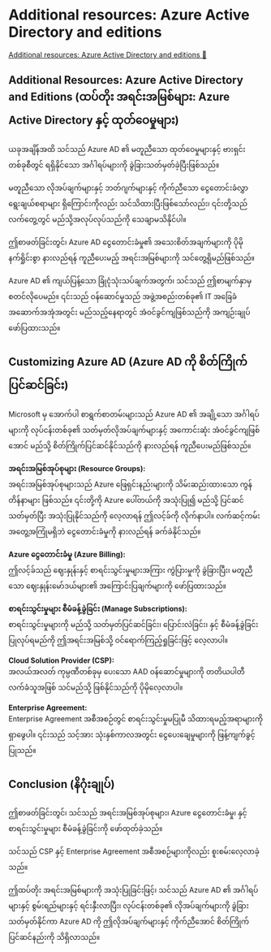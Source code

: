 # Additional resources: Azure Active Directory and editions

[Additional resources: Azure Active Directory and editions 🔗](https://www.coursera.org/learn/cybersecurity-identity-and-access-solutions-with-azure-ad/supplement/dlwES/additional-resources-azure-active-directory-and-editions)

## Additional Resources: Azure Active Directory and Editions (ထပ်တိုး အရင်းအမြစ်များ: Azure Active Directory နှင့် ထုတ်ဝေမှုများ)

ယခုအချိန်အထိ သင်သည် Azure AD ၏ မတူညီသော ထုတ်ဝေမှုများနှင့် ဗားရှင်းတစ်ခုစီတွင် ရရှိနိုင်သော အင်္ဂါရပ်များကို ခွဲခြားသတ်မှတ်ခဲ့ပြီးဖြစ်သည်။

မတူညီသော လိုအပ်ချက်များနှင့် ဘတ်ဂျက်များနှင့် ကိုက်ညီသော ငွေတောင်းခံလွှာ ရွေးချယ်စရာများ ရှိကြောင်းကိုလည်း သင်သိထားပြီးဖြစ်သော်လည်း၊ ၎င်းတို့သည် လက်တွေ့တွင် မည်သို့အလုပ်လုပ်သည်ကို သေချာမသိနိုင်ပါ။

ဤစာဖတ်ခြင်းတွင်၊ Azure AD ငွေတောင်းခံမှု၏ အသေးစိတ်အချက်များကို ပိုမိုနက်ရှိုင်းစွာ နားလည်ရန် ကူညီပေးမည့် အရင်းအမြစ်များကို သင်တွေ့ရှိမည်ဖြစ်သည်။

Azure AD ၏ ကျယ်ပြန့်သော ခြုံငုံသုံးသပ်ချက်အတွက်၊ သင်သည် ဤစာမျက်နှာမှ စတင်လိုပေမည်။ ၎င်းသည် ဝန်ဆောင်မှုသည် အဖွဲ့အစည်းတစ်ခု၏ IT အခြေခံအဆောက်အအုံအတွင်း မည်သည့်နေရာတွင် အံဝင်ခွင်ကျဖြစ်သည်ကို အကျဉ်းချုပ်ဖော်ပြထားသည်။

## Customizing Azure AD (Azure AD ကို စိတ်ကြိုက်ပြင်ဆင်ခြင်း)

Microsoft မှ အောက်ပါ စာရွက်စာတမ်းများသည် Azure AD ၏ အချို့သော အင်္ဂါရပ်များကို လုပ်ငန်းတစ်ခု၏ သတ်မှတ်လိုအပ်ချက်များနှင့် အကောင်းဆုံး အံဝင်ခွင်ကျဖြစ်အောင် မည်သို့ စိတ်ကြိုက်ပြင်ဆင်နိုင်သည်ကို နားလည်ရန် ကူညီပေးမည်ဖြစ်သည်။

**အရင်းအမြစ်အုပ်စုများ (Resource Groups):**  
အရင်းအမြစ်အုပ်စုများသည် Azure ဖြေရှင်းနည်းများကို သိမ်းဆည်းထားသော ကွန်တိန်နာများ ဖြစ်သည်။ ၎င်းတို့ကို Azure ပေါ်တယ်ကို အသုံးပြု၍ မည်သို့ ပြင်ဆင်သတ်မှတ်ပြီး အသုံးပြုနိုင်သည်ကို လေ့လာရန် ဤလင့်ခ်ကို လိုက်နာပါ။ လက်ဆင့်ကမ်း အတွေ့အကြုံမရှိဘဲ ငွေတောင်းခံမှုကို နားလည်ရန် ခက်ခဲနိုင်သည်။

**Azure ငွေတောင်းခံမှု (Azure Billing):**  
ဤလင့်ခ်သည် ဈေးနှုန်းနှင့် စာရင်းသွင်းမှုများအကြား ကွဲပြားမှုကို ခွဲခြားပြီး၊ မတူညီသော ဈေးနှုန်းမော်ဒယ်များ၏ အကြောင်းပြချက်များကို ဖော်ပြထားသည်။

**စာရင်းသွင်းမှုများ စီမံခန့်ခွဲခြင်း (Manage Subscriptions):**  
စာရင်းသွင်းမှုများကို မည်သို့ သတ်မှတ်ပြင်ဆင်ခြင်း၊ ပြောင်းလဲခြင်း၊ နှင့် စီမံခန့်ခွဲခြင်း ပြုလုပ်ရမည်ကို ဤအရင်းအမြစ်သို့ ဝင်ရောက်ကြည့်ရှုခြင်းဖြင့် လေ့လာပါ။

**Cloud Solution Provider (CSP):**  
အလယ်အလတ် ကုမ္ပဏီတစ်ခုမှ ပေးသော AAD ဝန်ဆောင်မှုများကို တတိယပါတီ လက်ခံသူအဖြစ် သင်မည်သို့ ဖြစ်နိုင်သည်ကို ပိုမိုလေ့လာပါ။

**Enterprise Agreement:**  
Enterprise Agreement အစီအစဉ်တွင် စာရင်းသွင်းမှုမပြုမီ သိထားရမည့်အရာများကို ရှာဖွေပါ။ ၎င်းသည် သင့်အား သုံးနှစ်ကာလအတွင်း ငွေပေးချေမှုများကို ဖြန့်ကျက်ခွင့်ပြုသည်။

## Conclusion (နိဂုံးချုပ်)

ဤစာဖတ်ခြင်းတွင်၊ သင်သည် အရင်းအမြစ်အုပ်စုများ၊ Azure ငွေတောင်းခံမှု၊ နှင့် စာရင်းသွင်းမှုများ စီမံခန့်ခွဲခြင်းကို ဖော်ထုတ်ခဲ့သည်။

သင်သည် CSP နှင့် Enterprise Agreement အစီအစဉ်များကိုလည်း စူးစမ်းလေ့လာခဲ့သည်။

ဤထပ်တိုး အရင်းအမြစ်များကို အသုံးပြုခြင်းဖြင့်၊ သင်သည် Azure AD ၏ အင်္ဂါရပ်များနှင့် စွမ်းရည်များနှင့် ရင်းနှီးလာပြီး၊ လုပ်ငန်းတစ်ခု၏ လိုအပ်ချက်များကို ခွဲခြားသတ်မှတ်နိုင်ကာ Azure AD ကို ဤလိုအပ်ချက်များနှင့် ကိုက်ညီအောင် စိတ်ကြိုက်ပြင်ဆင်နည်းကို သိရှိလာသည်။
